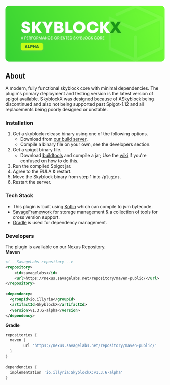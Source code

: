 ![Logo](./skyblockx-github-banner-1.png)


## About
A modern, fully functional skyblock core with minimal dependencies. 
The plugin's primary deployment and testing version is the latest version of spigot available. SkyblockX was designed because of ASkyblock being discontinued and also not being supported past Spigot-1.12 and all replacements being poorly designed or unstable.


### Installation

1. Get a skyblock release binary using one of the following options.
   * Download from [our build server](https://dl.savagelabs.net).
   * Compile a binary file on your own, see the developers section.
2. Get a spigot binary file.
    * Download [buildtools](https://hub.spigotmc.org/jenkins/job/BuildTools/lastSuccessfulBuild/artifact/target/BuildTools.jar) and compile  a jar; Use the [wiki](https://www.spigotmc.org/wiki/buildtools/) if you're confused on how to do this.
3. Run the compiled Spigot jar.
4. Agree to the EULA & restart.
5. Move the Skyblock binary from step 1 into `/plugins`.
6. Restart the server.

### Tech Stack
* This plugin is built using [Kotlin](https://kotlinlang.org/) which can compile to jvm bytecode.
* [SavageFramework](https://github.com/illyria-io/SavageFramework) for storage management & a collection of tools for cross version support.
* [Gradle](https://gradle.org/) is used for dependency management.
 
### Developers

The plugin is available on our Nexus Repository.
<br/>
**Maven**
```xml
<!-- SavageLabs repository -->
<repository>
    <id>savagelabs</id>
    <url>https://nexus.savagelabs.net/repository/maven-public/</url>
</repository>

<dependency>
  <groupId>io.illyria</groupId>
  <artifactId>SkyblockX</artifactId>
  <version>v1.3.6-alpha</version>
</dependency>
```
**Gradle**
```groovy
repositories {
  maven {
        url 'https://nexus.savagelabs.net/repository/maven-public/'
  }
}

dependencies {
  implementation 'io.illyria:SkyblockX:v1.3.6-alpha'
}
```



